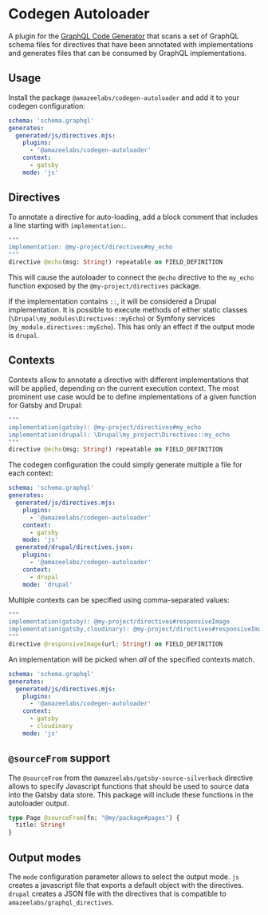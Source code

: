 # Codegen Autoloader

A plugin for the [GraphQL Code Generator](https://the-guild.dev/graphql/codegen)
that scans a set of GraphQL schema files for directives that have been annotated
with implementations and generates files that can be consumed by GraphQL
implementations.

## Usage

Install the package `@amazeelabs/codegen-autoloader` and add it to your codegen
configuration:

```yaml
schema: 'schema.graphql'
generates:
  generated/js/directives.mjs:
    plugins:
      - '@amazeelabs/codegen-autoloader'
    context:
      - gatsby
    mode: 'js'
```

## Directives

To annotate a directive for auto-loading, add a block comment that includes a
line starting with `implementation:`.

```graphql
"""
implementation: @my-project/directives#my_echo
"""
directive @echo(msg: String!) repeatable on FIELD_DEFINITION
```

This will cause the autoloader to connect the `@echo` directive to the `my_echo`
function exposed by the `@my-project/directives` package.

If the implementation contains `::`, it will be considered a Drupal
implementation. It is possible to execute methods of either static classes
(`\Drupal\my_modules\Directives::myEcho`) or Symfony services
(`my_module.directives::myEcho`). This has only an effect if the output mode is
`drupal`.

## Contexts

Contexts allow to annotate a directive with different implementations that will
be applied, depending on the current execution context. The most prominent use
case would be to define implementations of a given function for Gatsby and
Drupal:

```graphql
"""
implementation(gatsby): @my-project/directives#my_echo
implementation(drupal): \Drupal\my_project\Directives::my_echo
"""
directive @echo(msg: String!) repeatable on FIELD_DEFINITION
```

The codegen configuration the could simply generate multiple a file for each
context:

```yaml
schema: 'schema.graphql'
generates:
  generated/js/directives.mjs:
    plugins:
      - '@amazeelabs/codegen-autoloader'
    context:
      - gatsby
    mode: 'js'
  generated/drupal/directives.json:
    plugins:
      - '@amazeelabs/codegen-autoloader'
    context:
      - drupal
    mode: 'drupal'
```

Multiple contexts can be specified using comma-separated values:

```graphql
"""
implementation(gatsby): @my-project/directives#responsiveImage
implementation(gatsby,cloudinary): @my-project/directives#responsiveImage
"""
directive @responsiveImage(url: String!) on FIELD_DEFINITION
```

An implementation will be picked when _all_ of the specified contexts match.

```yaml
schema: 'schema.graphql'
generates:
  generated/js/directives.mjs:
    plugins:
      - '@amazeelabs/codegen-autoloader'
    context:
      - gatsby
      - cloudinary
    mode: 'js'
```

## `@sourceFrom` support

The `@sourceFrom` from the `@amazeelabs/gatsby-source-silverback` directive
allows to specify Javascript functions that should be used to source data into
the Gatsby data store. This package will include these functions in the
autoloader output.

```graphql
type Page @sourceFrom(fn: "@my/package#pages") {
  title: String!
}
```

## Output modes

The `mode` configuration parameter allows to select the output mode. `js`
creates a javascript file that exports a default object with the directives.
`drupal` creates a JSON file with the directives that is compatible to
`amazeelabs/graphql_directives`.
